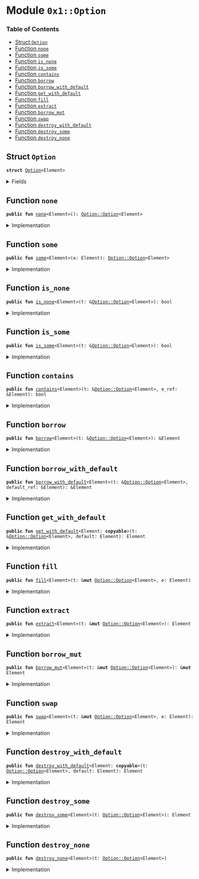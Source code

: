 
<a name="0x1_Option"></a>

# Module `0x1::Option`

### Table of Contents

-  [Struct `Option`](#0x1_Option_Option)
-  [Function `none`](#0x1_Option_none)
-  [Function `some`](#0x1_Option_some)
-  [Function `is_none`](#0x1_Option_is_none)
-  [Function `is_some`](#0x1_Option_is_some)
-  [Function `contains`](#0x1_Option_contains)
-  [Function `borrow`](#0x1_Option_borrow)
-  [Function `borrow_with_default`](#0x1_Option_borrow_with_default)
-  [Function `get_with_default`](#0x1_Option_get_with_default)
-  [Function `fill`](#0x1_Option_fill)
-  [Function `extract`](#0x1_Option_extract)
-  [Function `borrow_mut`](#0x1_Option_borrow_mut)
-  [Function `swap`](#0x1_Option_swap)
-  [Function `destroy_with_default`](#0x1_Option_destroy_with_default)
-  [Function `destroy_some`](#0x1_Option_destroy_some)
-  [Function `destroy_none`](#0x1_Option_destroy_none)



<a name="0x1_Option_Option"></a>

## Struct `Option`



<pre><code><b>struct</b> <a href="#0x1_Option">Option</a>&lt;Element&gt;
</code></pre>



<details>
<summary>Fields</summary>


<dl>
<dt>

<code>vec: vector&lt;Element&gt;</code>
</dt>
<dd>

</dd>
</dl>


</details>

<a name="0x1_Option_none"></a>

## Function `none`



<pre><code><b>public</b> <b>fun</b> <a href="#0x1_Option_none">none</a>&lt;Element&gt;(): <a href="#0x1_Option_Option">Option::Option</a>&lt;Element&gt;
</code></pre>



<details>
<summary>Implementation</summary>


<pre><code><b>public</b> <b>fun</b> <a href="#0x1_Option_none">none</a>&lt;Element&gt;(): <a href="#0x1_Option">Option</a>&lt;Element&gt; {
    <a href="#0x1_Option">Option</a> { vec: <a href="Vector.md#0x1_Vector_empty">Vector::empty</a>() }
}
</code></pre>



</details>

<a name="0x1_Option_some"></a>

## Function `some`



<pre><code><b>public</b> <b>fun</b> <a href="#0x1_Option_some">some</a>&lt;Element&gt;(e: Element): <a href="#0x1_Option_Option">Option::Option</a>&lt;Element&gt;
</code></pre>



<details>
<summary>Implementation</summary>


<pre><code><b>public</b> <b>fun</b> <a href="#0x1_Option_some">some</a>&lt;Element&gt;(e: Element): <a href="#0x1_Option">Option</a>&lt;Element&gt; {
    <a href="#0x1_Option">Option</a> { vec: <a href="Vector.md#0x1_Vector_singleton">Vector::singleton</a>(e) }
}
</code></pre>



</details>

<a name="0x1_Option_is_none"></a>

## Function `is_none`



<pre><code><b>public</b> <b>fun</b> <a href="#0x1_Option_is_none">is_none</a>&lt;Element&gt;(t: &<a href="#0x1_Option_Option">Option::Option</a>&lt;Element&gt;): bool
</code></pre>



<details>
<summary>Implementation</summary>


<pre><code><b>public</b> <b>fun</b> <a href="#0x1_Option_is_none">is_none</a>&lt;Element&gt;(t: &<a href="#0x1_Option">Option</a>&lt;Element&gt;): bool {
    <a href="Vector.md#0x1_Vector_is_empty">Vector::is_empty</a>(&t.vec)
}
</code></pre>



</details>

<a name="0x1_Option_is_some"></a>

## Function `is_some`



<pre><code><b>public</b> <b>fun</b> <a href="#0x1_Option_is_some">is_some</a>&lt;Element&gt;(t: &<a href="#0x1_Option_Option">Option::Option</a>&lt;Element&gt;): bool
</code></pre>



<details>
<summary>Implementation</summary>


<pre><code><b>public</b> <b>fun</b> <a href="#0x1_Option_is_some">is_some</a>&lt;Element&gt;(t: &<a href="#0x1_Option">Option</a>&lt;Element&gt;): bool {
    !<a href="Vector.md#0x1_Vector_is_empty">Vector::is_empty</a>(&t.vec)
}
</code></pre>



</details>

<a name="0x1_Option_contains"></a>

## Function `contains`



<pre><code><b>public</b> <b>fun</b> <a href="#0x1_Option_contains">contains</a>&lt;Element&gt;(t: &<a href="#0x1_Option_Option">Option::Option</a>&lt;Element&gt;, e_ref: &Element): bool
</code></pre>



<details>
<summary>Implementation</summary>


<pre><code><b>public</b> <b>fun</b> <a href="#0x1_Option_contains">contains</a>&lt;Element&gt;(t: &<a href="#0x1_Option">Option</a>&lt;Element&gt;, e_ref: &Element): bool {
    <a href="Vector.md#0x1_Vector_contains">Vector::contains</a>(&t.vec, e_ref)
}
</code></pre>



</details>

<a name="0x1_Option_borrow"></a>

## Function `borrow`



<pre><code><b>public</b> <b>fun</b> <a href="#0x1_Option_borrow">borrow</a>&lt;Element&gt;(t: &<a href="#0x1_Option_Option">Option::Option</a>&lt;Element&gt;): &Element
</code></pre>



<details>
<summary>Implementation</summary>


<pre><code><b>public</b> <b>fun</b> <a href="#0x1_Option_borrow">borrow</a>&lt;Element&gt;(t: &<a href="#0x1_Option">Option</a>&lt;Element&gt;): &Element {
    <a href="Vector.md#0x1_Vector_borrow">Vector::borrow</a>(&t.vec, 0)
}
</code></pre>



</details>

<a name="0x1_Option_borrow_with_default"></a>

## Function `borrow_with_default`



<pre><code><b>public</b> <b>fun</b> <a href="#0x1_Option_borrow_with_default">borrow_with_default</a>&lt;Element&gt;(t: &<a href="#0x1_Option_Option">Option::Option</a>&lt;Element&gt;, default_ref: &Element): &Element
</code></pre>



<details>
<summary>Implementation</summary>


<pre><code><b>public</b> <b>fun</b> <a href="#0x1_Option_borrow_with_default">borrow_with_default</a>&lt;Element&gt;(t: &<a href="#0x1_Option">Option</a>&lt;Element&gt;, default_ref: &Element): &Element {
    <b>let</b> vec_ref = &t.vec;
    <b>if</b> (<a href="Vector.md#0x1_Vector_is_empty">Vector::is_empty</a>(vec_ref)) default_ref
    <b>else</b> <a href="Vector.md#0x1_Vector_borrow">Vector::borrow</a>(vec_ref, 0)
}
</code></pre>



</details>

<a name="0x1_Option_get_with_default"></a>

## Function `get_with_default`



<pre><code><b>public</b> <b>fun</b> <a href="#0x1_Option_get_with_default">get_with_default</a>&lt;Element: <b>copyable</b>&gt;(t: &<a href="#0x1_Option_Option">Option::Option</a>&lt;Element&gt;, default: Element): Element
</code></pre>



<details>
<summary>Implementation</summary>


<pre><code><b>public</b> <b>fun</b> <a href="#0x1_Option_get_with_default">get_with_default</a>&lt;Element: <b>copyable</b>&gt;(t: &<a href="#0x1_Option">Option</a>&lt;Element&gt;, default: Element): Element {
    <b>let</b> vec_ref = &t.vec;
    <b>if</b> (<a href="Vector.md#0x1_Vector_is_empty">Vector::is_empty</a>(vec_ref)) default
    <b>else</b> *<a href="Vector.md#0x1_Vector_borrow">Vector::borrow</a>(vec_ref, 0)
}
</code></pre>



</details>

<a name="0x1_Option_fill"></a>

## Function `fill`



<pre><code><b>public</b> <b>fun</b> <a href="#0x1_Option_fill">fill</a>&lt;Element&gt;(t: &<b>mut</b> <a href="#0x1_Option_Option">Option::Option</a>&lt;Element&gt;, e: Element)
</code></pre>



<details>
<summary>Implementation</summary>


<pre><code><b>public</b> <b>fun</b> <a href="#0x1_Option_fill">fill</a>&lt;Element&gt;(t: &<b>mut</b> <a href="#0x1_Option">Option</a>&lt;Element&gt;, e: Element) {
    <b>let</b> vec_ref = &<b>mut</b> t.vec;
    <b>if</b> (<a href="Vector.md#0x1_Vector_is_empty">Vector::is_empty</a>(vec_ref)) <a href="Vector.md#0x1_Vector_push_back">Vector::push_back</a>(vec_ref, e)
    <b>else</b> <b>abort</b>(99)
}
</code></pre>



</details>

<a name="0x1_Option_extract"></a>

## Function `extract`



<pre><code><b>public</b> <b>fun</b> <a href="#0x1_Option_extract">extract</a>&lt;Element&gt;(t: &<b>mut</b> <a href="#0x1_Option_Option">Option::Option</a>&lt;Element&gt;): Element
</code></pre>



<details>
<summary>Implementation</summary>


<pre><code><b>public</b> <b>fun</b> <a href="#0x1_Option_extract">extract</a>&lt;Element&gt;(t: &<b>mut</b> <a href="#0x1_Option">Option</a>&lt;Element&gt;): Element {
    <a href="Vector.md#0x1_Vector_pop_back">Vector::pop_back</a>(&<b>mut</b> t.vec)
}
</code></pre>



</details>

<a name="0x1_Option_borrow_mut"></a>

## Function `borrow_mut`



<pre><code><b>public</b> <b>fun</b> <a href="#0x1_Option_borrow_mut">borrow_mut</a>&lt;Element&gt;(t: &<b>mut</b> <a href="#0x1_Option_Option">Option::Option</a>&lt;Element&gt;): &<b>mut</b> Element
</code></pre>



<details>
<summary>Implementation</summary>


<pre><code><b>public</b> <b>fun</b> <a href="#0x1_Option_borrow_mut">borrow_mut</a>&lt;Element&gt;(t: &<b>mut</b> <a href="#0x1_Option">Option</a>&lt;Element&gt;): &<b>mut</b> Element {
    <a href="Vector.md#0x1_Vector_borrow_mut">Vector::borrow_mut</a>(&<b>mut</b> t.vec, 0)
}
</code></pre>



</details>

<a name="0x1_Option_swap"></a>

## Function `swap`



<pre><code><b>public</b> <b>fun</b> <a href="#0x1_Option_swap">swap</a>&lt;Element&gt;(t: &<b>mut</b> <a href="#0x1_Option_Option">Option::Option</a>&lt;Element&gt;, e: Element): Element
</code></pre>



<details>
<summary>Implementation</summary>


<pre><code><b>public</b> <b>fun</b> <a href="#0x1_Option_swap">swap</a>&lt;Element&gt;(t: &<b>mut</b> <a href="#0x1_Option">Option</a>&lt;Element&gt;, e: Element): Element {
    <b>let</b> vec_ref = &<b>mut</b> t.vec;
    <b>let</b> old_value = <a href="Vector.md#0x1_Vector_pop_back">Vector::pop_back</a>(vec_ref);
    <a href="Vector.md#0x1_Vector_push_back">Vector::push_back</a>(vec_ref, e);
    old_value
}
</code></pre>



</details>

<a name="0x1_Option_destroy_with_default"></a>

## Function `destroy_with_default`



<pre><code><b>public</b> <b>fun</b> <a href="#0x1_Option_destroy_with_default">destroy_with_default</a>&lt;Element: <b>copyable</b>&gt;(t: <a href="#0x1_Option_Option">Option::Option</a>&lt;Element&gt;, default: Element): Element
</code></pre>



<details>
<summary>Implementation</summary>


<pre><code><b>public</b> <b>fun</b> <a href="#0x1_Option_destroy_with_default">destroy_with_default</a>&lt;Element: <b>copyable</b>&gt;(t: <a href="#0x1_Option">Option</a>&lt;Element&gt;, default: Element): Element {
    <b>let</b> <a href="#0x1_Option">Option</a> { vec } = t;
    <b>if</b> (<a href="Vector.md#0x1_Vector_is_empty">Vector::is_empty</a>(&<b>mut</b> vec)) default
    <b>else</b> <a href="Vector.md#0x1_Vector_pop_back">Vector::pop_back</a>(&<b>mut</b> vec)
}
</code></pre>



</details>

<a name="0x1_Option_destroy_some"></a>

## Function `destroy_some`



<pre><code><b>public</b> <b>fun</b> <a href="#0x1_Option_destroy_some">destroy_some</a>&lt;Element&gt;(t: <a href="#0x1_Option_Option">Option::Option</a>&lt;Element&gt;): Element
</code></pre>



<details>
<summary>Implementation</summary>


<pre><code><b>public</b> <b>fun</b> <a href="#0x1_Option_destroy_some">destroy_some</a>&lt;Element&gt;(t: <a href="#0x1_Option">Option</a>&lt;Element&gt;): Element {
    <b>let</b> <a href="#0x1_Option">Option</a> { vec } = t;
    <b>let</b> elem = <a href="Vector.md#0x1_Vector_pop_back">Vector::pop_back</a>(&<b>mut</b> vec);
    <a href="Vector.md#0x1_Vector_destroy_empty">Vector::destroy_empty</a>(vec);
    elem
}
</code></pre>



</details>

<a name="0x1_Option_destroy_none"></a>

## Function `destroy_none`



<pre><code><b>public</b> <b>fun</b> <a href="#0x1_Option_destroy_none">destroy_none</a>&lt;Element&gt;(t: <a href="#0x1_Option_Option">Option::Option</a>&lt;Element&gt;)
</code></pre>



<details>
<summary>Implementation</summary>


<pre><code><b>public</b> <b>fun</b> <a href="#0x1_Option_destroy_none">destroy_none</a>&lt;Element&gt;(t: <a href="#0x1_Option">Option</a>&lt;Element&gt;) {
    <b>let</b> <a href="#0x1_Option">Option</a> { vec } = t;
    <a href="Vector.md#0x1_Vector_destroy_empty">Vector::destroy_empty</a>(vec)
}
</code></pre>



</details>
